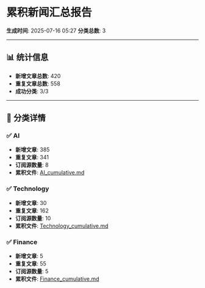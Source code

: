 # 累积新闻汇总报告

**生成时间**: 2025-07-16 05:27
**分类总数**: 3

---

## 📊 统计信息

- **新增文章总数**: 420
- **重复文章总数**: 558
- **成功分类**: 3/3

---

## 📂 分类详情

### ✅ AI
- **新增文章**: 385
- **重复文章**: 341
- **订阅源数量**: 8
- **累积文件**: [AI_cumulative.md](./AI_cumulative.md)

### ✅ Technology
- **新增文章**: 30
- **重复文章**: 162
- **订阅源数量**: 10
- **累积文件**: [Technology_cumulative.md](./Technology_cumulative.md)

### ✅ Finance
- **新增文章**: 5
- **重复文章**: 55
- **订阅源数量**: 5
- **累积文件**: [Finance_cumulative.md](./Finance_cumulative.md)
